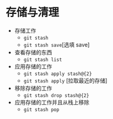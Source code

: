 # 存储与清理

- 存储工作
  - `git stash`
  - `git stash save`[选填 save]
- 查看存储的东西
  - `git stash list`
- 应用存储的工作
  - `git stash apply stash@{2}`
  - `git stash apply` [拉取最近的存储]
- 移除存储的工作
  - `git stash drop stash@{2}`
- 应用存储的工作并且从栈上移除
  - `git stash pop`

